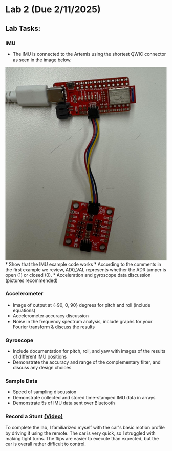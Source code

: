 # Lab 2 (Due 2/11/2025)

## Lab Tasks:
### IMU
* The IMU is connected to the Artemis using the shortest QWIC connector as seen in the image below.
<img src="images/IMUSetup.png" alt="Connecting the IMU">
* Show that the IMU example code works
* According to the comments in the first example we review, AD0_VAL represents whether the ADR jumper is open (1) or closed (0).
* Acceleration and gyroscope data discussion (pictures recommended)

### Accelerometer
* Image of output at {-90, 0, 90} degrees for pitch and roll (include equations)
* Accelerometer accuracy discussion
* Noise in the frequency spectrum analysis, include graphs for your Fourier transform & discuss the results

### Gyroscope
* Include documentation for pitch, roll, and yaw with images of the results of different IMU positions
* Demonstrate the accuracy and range of the complementary filter, and discuss any design choices

### Sample Data
* Speed of sampling discussion
* Demonstrate collected and stored time-stamped IMU data in arrays
* Demonstrate 5s of IMU data sent over Bluetooth

### Record a Stunt [(Video)](https://drive.google.com/file/d/1VsbVhABb523XYVr3xpztkki_FMSCRxw9/view?usp=sharing)
To complete the lab, I familiarized myself with the car's basic motion profile by driving it using the remote. The car is very quick, so I struggled with making tight turns. The flips are easier to execute than expected, but the car is overall rather difficult to control. 
